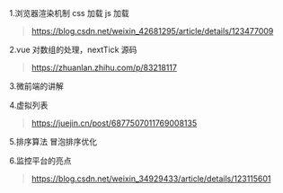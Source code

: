 1.浏览器渲染机制 css 加载 js 加载

> https://blog.csdn.net/weixin_42681295/article/details/123477009

2.vue 对数组的处理，nextTick 源码

> https://zhuanlan.zhihu.com/p/83218117

3.微前端的讲解

4.虚拟列表

> https://juejin.cn/post/6877507011769008135

5.排序算法
冒泡排序优化

6.监控平台的亮点

> https://blog.csdn.net/weixin_34929433/article/details/123115601
